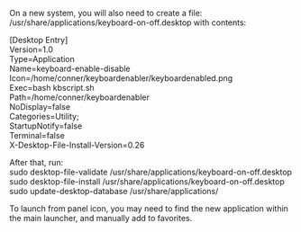On a new system, you will also need to create a file: /usr/share/applications/keyboard-on-off.desktop with contents:<br>

[Desktop Entry]<br>
Version=1.0<br>
Type=Application<br>
Name=keyboard-enable-disable<br>
Icon=/home/conner/keyboardenabler/keyboardenabled.png<br>
Exec=bash kbscript.sh<br>
Path=/home/conner/keyboardenabler<br>
NoDisplay=false<br>
Categories=Utility;<br>
StartupNotify=false<br>
Terminal=false<br>
X-Desktop-File-Install-Version=0.26<br>

After that, run:<br>
sudo desktop-file-validate /usr/share/applications/keyboard-on-off.desktop<br>
sudo desktop-file-install /usr/share/applications/keyboard-on-off.desktop<br>
sudo update-desktop-database /usr/share/applications/<br>

To launch from panel icon, you may need to find the new application within the main launcher, and manually add to favorites.
